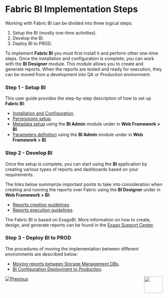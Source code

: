 # Fabric BI Implementation Steps 

Working with Fabric BI can be divided into three logical steps:

1. Setup the BI (mostly one-time activities).
2. Develop the BI.
3. Deploy BI to PROD.

To implement **Fabric BI** you must first install it and perform other one-time steps. Once the installation and configuration is complete, you can work with the **BI Designer** module. This module allows you to create and generate reports. When the reports are tested and ready for execution, they can be moved from a development into QA or Production environment.

### Step 1 - Setup BI

This user guide provides the step-by-step description of how to set up **Fabric BI**:

* [Installation and Configuration](01_Installation.md).
* [Permissions setup](02_Permissions_Setup.md).
* [Metadata setup](03_Metadata_Setup) using the **BI Admin** module under in **Web Framework > BI**.
* [Parameters definition](04_parameters.md) using the **BI Admin** module under in **Web Framework > BI**.

### Step 2 - Develop BI

Once the setup is complete, you can start using the **BI** application by creating various types of reports and dashboards based on your requirements. 

The links below summarize important points to take into consideration when creating and running the reports over Fabric using the **BI Designer** under in **Web Framework > BI**:

* [Reports creation guidelines](05_report_creation_guidelines.md).
* [Reports execution guidelines](06_report_execution_guidelines.md).

The Fabric BI is based on ExagoBI. More information on how to create, design, and generate reports can be found in the [Exago Support Center](https://exagobi.com/support/).

### Step 3 - Deploy BI to PROD

The procedures of moving the implementation between different environments are described below:

* [Moving reports between Storage Management DBs](07_moving_reports_between_env.md).
* [BI Configuration Deployment to Production](08_moving_from_dev_to_prod.md).



[![Previous](/articles/images/Previous.png)](00_BI_integration.md)[<img align="right" width="60" height="54" src="/articles/images/Next.png">](01_Installation.md) 
